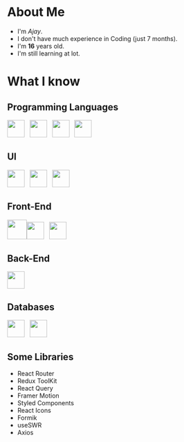 # About Me
+ I'm _Ajay_. 
+ I don't have much experience in Coding (just 7 months).
+ I'm **16** years old.
+ I'm still learning at lot.

# What I know
## Programming Languages
<img src="https://www.python.org/static/apple-touch-icon-144x144-precomposed.png" height="40" /> &nbsp; <img height="40" src="https://upload.wikimedia.org/wikipedia/commons/thumb/9/99/Unofficial_JavaScript_logo_2.svg/512px-Unofficial_JavaScript_logo_2.svg.png" />
 &nbsp; <img height="40" src="https://upload.wikimedia.org/wikipedia/commons/thumb/4/4c/Typescript_logo_2020.svg/512px-Typescript_logo_2020.svg.png"/> &nbsp; <img height="40" src="https://upload.wikimedia.org/wikipedia/commons/9/98/Solidity_logo.svg" />
## UI
<img height="40" src="https://tailwindcss.com/_next/static/media/tailwindcss-mark.79614a5f61617ba49a0891494521226b.svg" /> &nbsp; <img height="40" src="https://img.icons8.com/color/50/000000/bootstrap.png"/> &nbsp; <img height="40" src="https://reactstrap.github.io/logo.svg" />
## Front-End
<img height="45" src="https://upload.wikimedia.org/wikipedia/commons/a/a7/React-icon.svg"/><img height="40" src="https://seeklogo.com/images/N/next-js-logo-8FCFF51DD2-seeklogo.com.png" /> &nbsp; <img height="40" src="https://seeklogo.com/images/G/gatsby-logo-1A245AD37F-seeklogo.com.png"/>
## Back-End
<img height="40" src="https://expressjs.com/images/favicon.png" />

## Databases
<img height="40" src="https://seeklogo.com/images/F/firebase-logo-402F407EE0-seeklogo.com.png" /> &nbsp; <img height="40" src="https://seeklogo.com/images/M/mongodb-logo-4A71340576-seeklogo.com.png"/>

## Some Libraries
+ React Router
+ Redux ToolKit
+ React Query
+ Framer Motion
+ Styled Components
+ React Icons
+ Formik
+ useSWR
+ Axios
